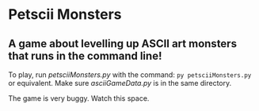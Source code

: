 # Petscii Monsters
## A game about levelling up ASCII art monsters that runs in the command line!

To play, run *petsciiMonsters.py* with the command: ```py petsciiMonsters.py``` or equivalent. Make sure *asciiGameData.py* is in the same directory.

The game is very buggy. Watch this space.
